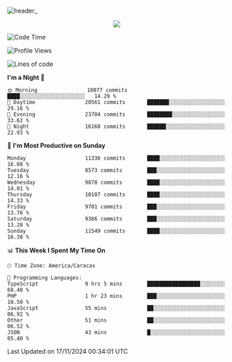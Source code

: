 ![header_](https://github.com/user-attachments/assets/4010d822-ccdc-4198-b608-18c773338d18)


<p align="center">
  <a href="http://www.github.com/thevacs">
    <img src="https://github-readme-streak-stats.herokuapp.com/?user=thevacs&stroke=ffffff&background=1c1917&ring=0891b2&fire=0891b2&currStreakNum=ffffff&currStreakLabel=0891b2&sideNums=ffffff&sideLabels=ffffff&dates=ffffff&hide_border=true" />
  </a>
</p>

<!--START_SECTION:waka-->
![Code Time](http://img.shields.io/badge/Code%20Time-3%2C069%20hrs%208%20mins-blue)

![Profile Views](http://img.shields.io/badge/Profile%20Views-1-blue)

![Lines of code](https://img.shields.io/badge/From%20Hello%20World%20I%27ve%20Written-5.2%20million%20lines%20of%20code-blue)

**I'm a Night 🦉** 

```text
🌞 Morning                10077 commits       ████░░░░░░░░░░░░░░░░░░░░░   14.29 % 
🌆 Daytime                20561 commits       ███████░░░░░░░░░░░░░░░░░░   29.16 % 
🌃 Evening                23704 commits       ████████░░░░░░░░░░░░░░░░░   33.62 % 
🌙 Night                  16168 commits       ██████░░░░░░░░░░░░░░░░░░░   22.93 % 
```
📅 **I'm Most Productive on Sunday** 

```text
Monday                   11336 commits       ████░░░░░░░░░░░░░░░░░░░░░   16.08 % 
Tuesday                  8573 commits        ███░░░░░░░░░░░░░░░░░░░░░░   12.16 % 
Wednesday                9878 commits        ████░░░░░░░░░░░░░░░░░░░░░   14.01 % 
Thursday                 10107 commits       ████░░░░░░░░░░░░░░░░░░░░░   14.33 % 
Friday                   9701 commits        ███░░░░░░░░░░░░░░░░░░░░░░   13.76 % 
Saturday                 9366 commits        ███░░░░░░░░░░░░░░░░░░░░░░   13.28 % 
Sunday                   11549 commits       ████░░░░░░░░░░░░░░░░░░░░░   16.38 % 
```


📊 **This Week I Spent My Time On** 

```text
🕑︎ Time Zone: America/Caracas

💬 Programming Languages: 
TypeScript               9 hrs 5 mins        █████████████████░░░░░░░░   68.48 % 
PHP                      1 hr 23 mins        ███░░░░░░░░░░░░░░░░░░░░░░   10.50 % 
JavaScript               55 mins             ██░░░░░░░░░░░░░░░░░░░░░░░   06.92 % 
Other                    51 mins             ██░░░░░░░░░░░░░░░░░░░░░░░   06.52 % 
JSON                     43 mins             █░░░░░░░░░░░░░░░░░░░░░░░░   05.40 % 
```


 Last Updated on 17/11/2024 00:34:01 UTC
<!--END_SECTION:waka-->
